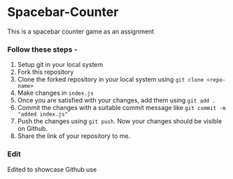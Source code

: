 # Spacebar-Counter
This is a spacebar counter game as an assignment 

### Follow these steps - 

1. Setup git in your local system
2. Fork this repository
3. Clone the forked repository in your local system using `git clone <repo-name>`
4. Make changes in `index.js`
5. Once you are satisfied with your changes, add them using `git add .`
6. Commit the changes with a suitable commit message like `git commit -m "added index.js"`
7. Push the changes using `git push`. Now your changes should be visible on Github.
8. Share the link of your repository to me.

### Edit

Edited to showcase Github use
